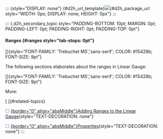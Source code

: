 ::: {style="DISPLAY: none"}
[](ms-xhelp:///?Id=d2h_url_template){#d2h_url_template}![](!package_url!){#d2h_package_url style="WIDTH: 0px; DISPLAY: none; HEIGHT: 0px"}
:::

::: {.d2h_secondary_topic style="PADDING-BOTTOM: 10pt; MARGIN: 0pt; PADDING-LEFT: 0pt; PADDING-RIGHT: 0pt; PADDING-TOP: 0pt"}
#### Ranges {#ranges style="tab-stops: 0pt"}

[]{style="FONT-FAMILY: 'Trebuchet MS','sans-serif'; COLOR: #15428b; FONT-SIZE: 9pt"} 

The following sections elaborates about the ranges in Linear Gauge:

[]{style="FONT-FAMILY: 'Trebuchet MS','sans-serif'; COLOR: #15428b; FONT-SIZE: 9pt"} 

More:

[ ]{#related-topics}

[![](button.gif){border="0" align="absMiddle"}Adding Ranges to the Linear Gauge](ms-xhelp:///?Id=5d36eab9-4917-4c8f-b8c2-cf4c72a0c007){style="TEXT-DECORATION: none"}

[![](button.gif){border="0" align="absMiddle"}Properties](ms-xhelp:///?Id=3a6c0451-cc4c-4f25-9d58-d4e82aacb0a5){style="TEXT-DECORATION: none"}
:::
